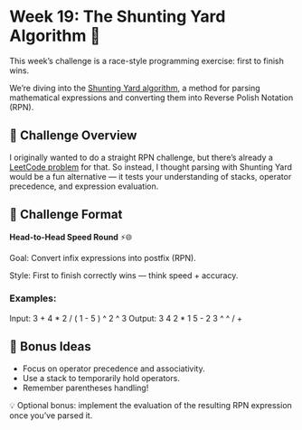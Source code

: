 # Week 19: The Shunting Yard Algorithm 🏁

This week’s challenge is a race-style programming exercise: first to finish wins.

We’re diving into the [Shunting Yard algorithm](https://www.youtube.com/watch?v=1VjJe1PeExQ), a method for parsing mathematical expressions and converting them into Reverse Polish Notation (RPN).

## 📝 Challenge Overview  

I originally wanted to do a straight RPN challenge, but there’s already a [LeetCode problem](https://leetcode.com/problems/evaluate-reverse-polish-notation/description/) for that. So instead, I thought parsing with Shunting Yard would be a fun alternative — it tests your understanding of stacks, operator precedence, and expression evaluation.

## 🏁 Challenge Format  
**Head-to-Head Speed Round** ⚡🌐  

Goal: Convert infix expressions into postfix (RPN).

Style: First to finish correctly wins — think speed + accuracy.

### Examples:

Input:  3 + 4 * 2 / ( 1 - 5 ) ^ 2 ^ 3
Output: 3 4 2 * 1 5 - 2 3 ^ ^ / +

## 🎯 Bonus Ideas

- Focus on operator precedence and associativity.
- Use a stack to temporarily hold operators.
- Remember parentheses handling!

💡 Optional bonus: implement the evaluation of the resulting RPN expression once you’ve parsed it.
